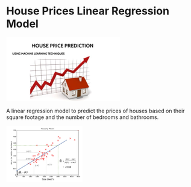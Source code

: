# House Prices Linear Regression Model
</div>
  <img src="House_Price.jpg" width=60%>
</div>

A linear regression model to predict the prices of houses based on their square footage and the number of bedrooms and bathrooms.

</div>
  <img src="Linear_Regression_House_Prices.jpg" width=40%>
</div>
